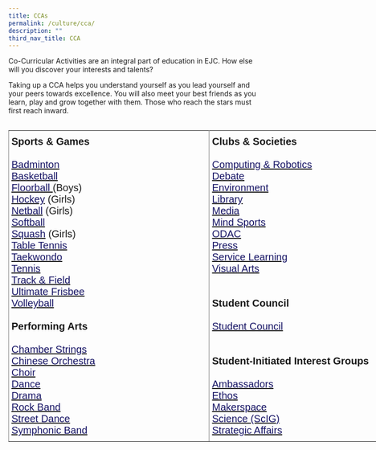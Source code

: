 ```yaml
---
title: CCAs
permalink: /culture/cca/
description: ""
third_nav_title: CCA
---
```

Co-Curricular Activities are an integral part of education in EJC. How else will you discover your interests and talents? 

Taking up a CCA helps you understand yourself as you lead yourself and your peers towards excellence. You will also meet&nbsp;your best friends as you learn, play and grow together with them. Those who reach the stars must first reach inward.

<br>

<style type="text/css">
.tg  {border-collapse:collapse;border-spacing:0;margin:0px auto;}
.tg td{border-color:black;border-style:solid;border-width:1px;font-family:Arial, sans-serif;font-size:14px;
  overflow:hidden;padding:10px 5px;word-break:normal;}
.tg th{border-color:black;border-style:solid;border-width:1px;font-family:Arial, sans-serif;font-size:14px;
  font-weight:normal;overflow:hidden;padding:10px 5px;word-break:normal;}
.tg .tg-eqm3{border-color:inherit;font-size:20px;text-align:left;vertical-align:top}
</style>
<table class="tg" style="undefined;table-layout: fixed; width: 800px">
<colgroup>
<col style="width: 400px">
<col style="width: 400px">
</colgroup>
<tbody>
  <tr>
    <td class="tg-eqm3"><span style="font-weight:bold">Sports &amp; Games</span><br><br><a href="/culture/cca/badminton/"><span style="color:#151364">Badminton</span></a><br><a href="/culture/cca/basketball/"><span style="color:#151364">Basketball</span></a><br><a href="/culture/cca/floorball/"><span style="text-decoration:none;color:#151364">Floorball </span></a>(Boys)<br><a href="/culture/cca/hockey/"><span style="text-decoration:none;color:#151364">Hockey</span></a> (Girls)<br><a href="/culture/cca/netball/"><span style="text-decoration:none;color:#151364">Netball</span></a> (Girls)<br><a href="/culture/cca/softball/"><span style="color:#151364">Softball</span></a><br><a href="/culture/cca/squash/"><span style="text-decoration:none;color:#151364">Squash</span></a> (Girls)<br><a href="/culture/cca/tabletennis/"><span style="color:#151364">Table Tennis</span></a><br><a href="/culture/cca/taekwondo/"><span style="color:#151364">Taekwondo</span></a><br><a href="/culture/cca/tennis/"><span style="color:#151364">Tennis</span></a><br><a href="/culture/cca/trackandfield/"><span style="text-decoration:none;color:#151364">Track &amp; Field</span></a><br><a href="/culture/cca/frisbee/"><span style="text-decoration:none;color:#151364">Ultimate Frisbee</span></a><br><a href="/culture/cca/volleyball/"><span style="color:#151364">Volleyball</span></a><br><br><span style="font-weight:bold">Performing Arts</span><br><br><a href="/culture/cca/chamberstrings/"><span style="text-decoration:none;color:#151364">Chamber Strings</span></a><br><a href="/culture/cca/co/"><span style="color:#151364">Chinese Orchestra</span></a><br><a href="/culture/cca/choir/"><span style="color:#151364">Choir</span></a><br><a href="/culture/cca/dance/"><span style="color:#151364">Dance</span></a><br><a href="/culture/cca/drama/"><span style="color:#151364">Drama</span></a><br><a href="/culture/cca/rockband/"><span style="text-decoration:none;color:#151364">Rock Band</span></a><br><a href="/culture/cca/streetdance/"><span style="text-decoration:none;color:#151364">Street Dance</span></a><br><a href="/culture/cca/band/"><span style="text-decoration:none;color:#151364">Symphonic Band</span></a></td>
    <td class="tg-eqm3"><span style="font-weight:bold">Clubs &amp; Societies</span><br><br><a href="/culture/Co-Curricular-Activities/computing-and-robotics/"><span style="text-decoration:none;color:#151364">Computing &amp; Robotics</span></a><br><a href="/culture/cca/debate/"><span style="color:#151364">Debate</span></a><br><a href="/culture/cca/environment/"><span style="color:#151364">Environment</span></a><br><a href="/culture/cca/library/"><span style="color:#151364">Library</span></a><br><a href="/culture/cca/media/"><span style="color:#151364">Media</span></a><br><a href="/culture/cca/mindsports/"><span style="color:#151364">Mind Sports</span></a><br><a href="/culture/cca/odac/"><span style="color:#151364">ODAC</span></a><br><a href="/culture/cca/press/"><span style="color:#151364">Press</span></a><br><a href="/culture/cca/servicelearning/"><span style="color:#151364">Service Learning</span></a><br><a href="/culture/cca/visualarts/"><span style="text-decoration:none;color:#151364">Visual Arts</span></a><br><br><br><span style="font-weight:bold">Student Council</span><br><br><a href="/culture/cca/studentcouncil/"><span style="color:#151364">Student Council</span></a><br><br><br><span style="font-weight:bold">Student-Initiated Interest Groups</span><br><br><a href="https://www.instagram.com/ejambass/" target="_blank" rel="noopener noreferrer"><span style="text-decoration:none;color:#151364">Ambassadors</span></a><br><a href="https://www.instagram.com/ejc.ethos/" target="_blank" rel="noopener noreferrer"><span style="text-decoration:none;color:#151364">Ethos</span></a><br><a href="https://www.instagram.com/ejc.makerspace/" target="_blank" rel="noopener noreferrer"><span style="text-decoration:none;color:#151364">Makerspace</span></a><br><a href="https://www.instagram.com/ej.scientist/" target="_blank" rel="noopener noreferrer"><span style="text-decoration:none;color:#151364">Science (ScIG)</span></a><br><a href="https://www.instagram.com/ejc.esas/" target="_blank" rel="noopener noreferrer"><span style="text-decoration:none;color:#151364">Strategic Affairs</span></a></td>
  </tr>
</tbody>
</table>
